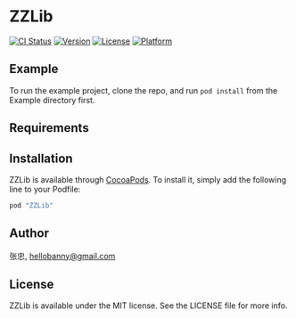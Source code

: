 # ZZLib

[![CI Status](http://img.shields.io/travis/张忠/ZZLib.svg?style=flat)](https://travis-ci.org/张忠/ZZLib)
[![Version](https://img.shields.io/cocoapods/v/ZZLib.svg?style=flat)](http://cocoapods.org/pods/ZZLib)
[![License](https://img.shields.io/cocoapods/l/ZZLib.svg?style=flat)](http://cocoapods.org/pods/ZZLib)
[![Platform](https://img.shields.io/cocoapods/p/ZZLib.svg?style=flat)](http://cocoapods.org/pods/ZZLib)

## Example

To run the example project, clone the repo, and run `pod install` from the Example directory first.

## Requirements

## Installation

ZZLib is available through [CocoaPods](http://cocoapods.org). To install
it, simply add the following line to your Podfile:

```ruby
pod "ZZLib"
```

## Author

张忠, hellobanny@gmail.com

## License

ZZLib is available under the MIT license. See the LICENSE file for more info.
